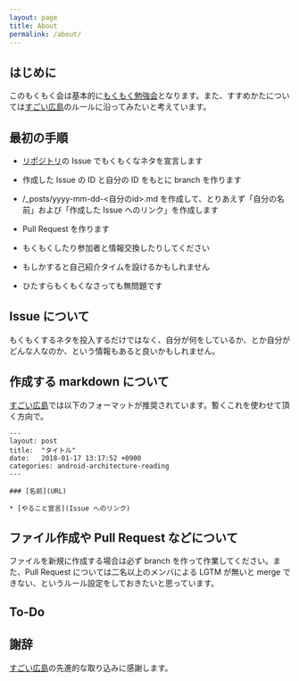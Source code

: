 ```yaml
---
layout: page
title: About
permalink: /about/
---
```


はじめに
-------------------

このもくもく会は基本的に[もくもく勉強会](http://www.1x1.jp/blog/2013/12/lets-try-moku-moku-study-event.html)となります。また、すすめかたについては[すごい広島](http://great-h.github.io/rule.html)のルールに沿ってみたいと考えています。

最初の手順
------------------

+ [リポジトリ](https://github.com/OkinawaDevOps/okinawadevops.github.com)の Issue でもくもくなネタを宣言します
+ 作成した Issue の ID と自分の ID をもとに branch を作ります
+ /_posts/yyyy-mm-dd-<自分のid>.md を作成して、とりあえず「自分の名前」および「作成した Issue へのリンク」を作成します
+ Pull Request を作ります
+ もくもくしたり参加者と情報交換したりしてください
+ もしかすると自己紹介タイムを設けるかもしれません

+ ひたすらもくもくなさっても無問題です

Issue について
------------------

もくもくするネタを投入するだけではなく、自分が何をしているか、とか自分がどんな人なのか、という情報もあると良いかもしれません。

作成する markdown について
------------------

[すごい広島](http://great-h.github.io/rule.html)では以下のフォーマットが推奨されています。暫くこれを使わせて頂く方向で。

```
---
layout: post
title:  "タイトル"
date:   2018-01-17 13:17:52 +0900
categories: android-architecture-reading
---

### [名前](URL)
    
* [やること宣言](Issue へのリンク)
```

ファイル作成や Pull Request などについて
-------------------

ファイルを新規に作成する場合は必ず branch を作って作業してください。また、Pull Request については二名以上のメンバによる LGTM が無いと merge できない、というルール設定をしておきたいと思っています。

## To-Do

## 謝辞

[すごい広島](http://great-h.github.io/rule.html)の先進的な取り込みに感謝します。
